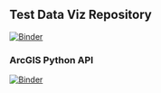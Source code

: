 ## Test Data Viz Repository
[![Binder](https://mybinder.org/badge.svg)](https://mybinder.org/v2/gh/russ-white/JupyterNotebookDataViz/master)

### ArcGIS Python API
[![Binder](https://mybinder.org/badge.svg)](https://mybinder.org/v2/gh/Esri/arcgis-python-api/master)

